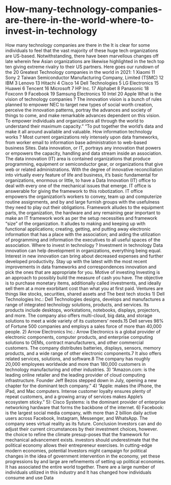 # How-many-technology-companies-are-there-in-the-world-where-to-invest-in-technology
How many technology companies are there in the It is clear for some individuals to feel that the vast majority of these huge tech organizations are US-based. Notwithstanding, there have been marvellous changes off late wherein few Asian organizations are likewise highlighted in the tech top ten giving extreme rivalry to their US partners.  Here goes our rundown of the 20 Greatest Technology companies in the world in 2021:  1 Xiaomi 11 Sony  2 Taiwan Semiconductor Manufacturing Company, Limited (TSMC) 12 IBM  3 Lenovo 13 Hitachi  4 Cisco 14  Dell Technologies  5 LG Electronics 15 Huawei   6 Tencent 16 Microsoft  7 HP Inc. 17 Alphabet  8 Panasonic  18 Foxconn  9 Facebook 19 Samsung Electronics  10 Intel  20 Apple  What is the vision of technology companies ? The innovation vision is a bunch of rules planned to empower NEC to target new types of social worth creation, perceive the innovation patterns, portray the advances and society of things to come, and make remarkable advances dependent on this vision. To empower individuals and organizations all through the world to understand their maximum capacity.” “To put together the world’s data and make it all around available and valuable.  How information technology works ?  Most current organizations rely intensely upon data frameworks, from worker email to information base administration to web-based business Sites. Data innovation, or IT,  portrays any innovation that powers or empowers the capacity, handling and data stream inside an association. The data innovation (IT) area is contained organizations that produce programming, equipment or semiconductor gear, or organizations that give web or related administrations. With the degree of innovative reconciliation into virtually every feature of life and business, it’s basic fundamental for organizations, enormous or little, to have a Data Innovation (IT) office to deal with every one of the mechanical issues that emerge. IT office is answerable for giving the framework to this robotization. IT office empowers the organization’s workers to convey, team up and computerize routine assignments, and by and large furnish groups with the usefulness they need to play out their obligations. Framework alludes to the equipment parts, the organization, the hardware and any remaining gear important to make an IT framework work as per the setup necessities and framework “size” of the organization. It alludes to making and keeping up with functional applications; creating, getting, and putting away electronic information that has a place with the association; and aiding the utilization of programming and information the executives to all useful spaces of the association.  Where to invest in technology ?  Investment in technology Data innovation can help development in organizations, everything being equal. Interest in new innovation can bring about decreased expenses and further developed productivity. Stay up with the latest with the most recent improvements in data frameworks and correspondences innovation and pick the ones that are appropriate for you.  Motive of investing Investing is an approach to possibly build the measure of cash you have. The objective is to purchase monetary items, additionally called investments, and ideally sell them at a more exorbitant cost than what you at first paid. Ventures are things like stocks, securities, shared assets and  The best tech stocks 1) Dell Technologies Inc.: Dell Technologies designs, develops and manufactures a range of integrated technology solutions, products, and services. Its products include desktops, workstations, notebooks, displays, projectors, and more. The company also offers multi-cloud, big data, and storage solutions to meet a wide variety of its customers’ needs.15 Dell serves 98% of Fortune 500 companies and employs a sales force of more than 40,000 people.   2) Arrow Electronics Inc.: Arrow Electronics is a global provider of electronic components, computer products, and enterprise computing solutions to OEMs, contract manufacturers, and other commercial customers. The company distributes batteries, displays, sensors, memory products, and a wide range of other electronic components.7 It also offers related services, solutions, and software.8 The company has roughly 20,000 employees worldwide and more than 180,000 customers in technology manufacturing and other industries.   3) “Amazon.com: is the leading online retailer and the leading provider of cloud computing infrastructure. Founder Jeff Bezos stepped down in July, opening a new chapter for the dominant tech company.”   4) “Apple: makes the iPhone, the iPad, and Mac computers. Intense customer loyalty ensures plenty of repeat customers, and a growing array of services makes Apple’s ecosystem sticky.”   5): Cisco Systems: is the dominant provider of enterprise networking hardware that forms the backbone of the internet.   6) Facebook: is the largest social media company, with more than 2 billion daily active users across Facebook, Instagram, Messenger, and WhatsApp. The company sees virtual reality as its future.  Conclusion Investors can and do adjust their current circumstances by their investment choices, however. the choice to refine the climate presup-poses that the framework for mechanical advancement exists. investors should underestimate that the political economy allows their entrepreneur exercises. In cutting-edge modern economies, potential Investors might campaign for political changes in the idea of government intervention in the economy, yet these progressions by and large are refinements of setting up political economies. It has associated the entire world together. There are a large number of individuals utilized in this industry and It has changed how individuals consume and use Data
